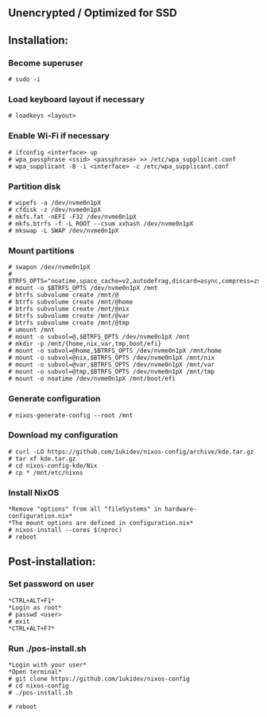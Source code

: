 ## Unencrypted / Optimized for SSD
## Installation:
### Become superuser
```
# sudo -i
```

### Load keyboard layout if necessary
```
# loadkeys <layout>
```

### Enable Wi-Fi if necessary
```
# ifconfig <interface> up
# wpa_passphrase <ssid> <passphrase> >> /etc/wpa_supplicant.conf
# wpa_supplicant -B -i <interface> -c /etc/wpa_supplicant.conf
```

### Partition disk
```
# wipefs -a /dev/nvme0n1pX
# cfdisk -z /dev/nvme0n1pX
# mkfs.fat -nEFI -F32 /dev/nvme0n1pX
# mkfs.btrfs -f -L ROOT --csum xxhash /dev/nvme0n1pX
# mkswap -L SWAP /dev/nvme0n1pX
```

### Mount partitions
```
# swapon /dev/nvme0n1pX
# BTRFS_OPTS="noatime,space_cache=v2,autodefrag,discard=async,compress=zstd"
# mount -o $BTRFS_OPTS /dev/nvme0n1pX /mnt
# btrfs subvolume create /mnt/@
# btrfs subvolume create /mnt/@home
# btrfs subvolume create /mnt/@nix
# btrfs subvolume create /mnt/@var
# btrfs subvolume create /mnt/@tmp
# umount /mnt
# mount -o subvol=@,$BTRFS_OPTS /dev/nvme0n1pX /mnt
# mkdir -p /mnt/{home,nix,var,tmp,boot/efi}
# mount -o subvol=@home,$BTRFS_OPTS /dev/nvme0n1pX /mnt/home
# mount -o subvol=@nix,$BTRFS_OPTS /dev/nvme0n1pX /mnt/nix
# mount -o subvol=@var,$BTRFS_OPTS /dev/nvme0n1pX /mnt/var
# mount -o subvol=@tmp,$BTRFS_OPTS /dev/nvme0n1pX /mnt/tmp
# mount -o noatime /dev/nvme0n1pX /mnt/boot/efi
```

### Generate configuration
```
# nixos-generate-config --root /mnt
```

### Download my configuration
```
# curl -LO https://github.com/1ukidev/nixos-config/archive/kde.tar.gz
# tar xf kde.tar.gz
# cd nixos-config-kde/Nix
# cp * /mnt/etc/nixos
```

### Install NixOS
```
*Remove "options" from all "fileSystems" in hardware-configuration.nix*
*The mount options are defined in configuration.nix*
# nixos-install --cores $(nproc)
# reboot
```

## Post-installation:
### Set password on user
```
*CTRL+ALT+F1*
*Login as root*
# passwd <user>
# exit
*CTRL+ALT+F7*
```

### Run ./pos-install.sh
```
*Login with your user*
*Open terminal*
# git clone https://github.com/1ukidev/nixos-config
# cd nixos-config
# ./pos-install.sh
```

```
# reboot
```
